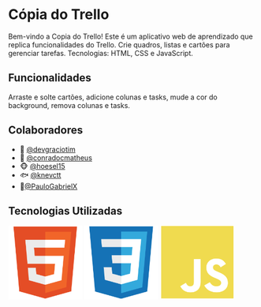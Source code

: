 # Cópia do Trello

Bem-vindo a Copia do Trello! Este é um aplicativo web de aprendizado que replica funcionalidades do Trello. Crie quadros, listas e cartões para gerenciar tarefas. Tecnologias: HTML, CSS e JavaScript. 

## Funcionalidades

Arraste e solte cartões, adicione colunas e tasks, mude a cor do background, remova colunas e tasks.

## Colaboradores

- 🐧 [@devgraciotim](https://github.com/devgraciotim)
- 🐗 [@conradocmatheus](https://github.com/conradocmatheus)
- 🐵 [@hoesel15](https://github.com/hoesel15)
- 🐟 [@knevctt](https://github.com/knevctt)
- 🦾[@PauloGabrielX](https://github.com/PauloGabrielX)

## Tecnologias Utilizadas

<div>
    <img src="https://raw.githubusercontent.com/devicons/devicon/master/icons/html5/html5-original.svg" alt="Tecnologias Utilizadas" width="150px">
    <img src="https://raw.githubusercontent.com/devicons/devicon/master/icons/css3/css3-original.svg" alt="Tecnologias Utilizadas" width="150px">
    <img src="https://raw.githubusercontent.com/devicons/devicon/master/icons/javascript/javascript-plain.svg" alt="Tecnologias Utilizadas" width="150px">
</div>
